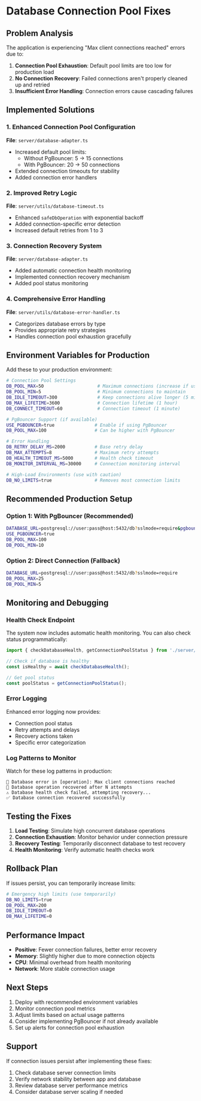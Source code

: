 # Database Connection Pool Fixes

## Problem Analysis

The application is experiencing "Max client connections reached" errors due to:

1. **Connection Pool Exhaustion**: Default pool limits are too low for production load
2. **No Connection Recovery**: Failed connections aren't properly cleaned up and retried
3. **Insufficient Error Handling**: Connection errors cause cascading failures

## Implemented Solutions

### 1. Enhanced Connection Pool Configuration

**File**: `server/database-adapter.ts`

- Increased default pool limits:
  - Without PgBouncer: 5 → 15 connections
  - With PgBouncer: 20 → 50 connections
- Extended connection timeouts for stability
- Added connection error handlers

### 2. Improved Retry Logic

**File**: `server/utils/database-timeout.ts`

- Enhanced `safeDbOperation` with exponential backoff
- Added connection-specific error detection
- Increased default retries from 1 to 3

### 3. Connection Recovery System

**File**: `server/database-adapter.ts`

- Added automatic connection health monitoring
- Implemented connection recovery mechanism
- Added pool status monitoring

### 4. Comprehensive Error Handling

**File**: `server/utils/database-error-handler.ts`

- Categorizes database errors by type
- Provides appropriate retry strategies
- Handles connection pool exhaustion gracefully

## Environment Variables for Production

Add these to your production environment:

```bash
# Connection Pool Settings
DB_POOL_MAX=50                    # Maximum connections (increase if using PgBouncer)
DB_POOL_MIN=5                     # Minimum connections to maintain
DB_IDLE_TIMEOUT=300               # Keep connections alive longer (5 minutes)
DB_MAX_LIFETIME=3600              # Connection lifetime (1 hour)
DB_CONNECT_TIMEOUT=60             # Connection timeout (1 minute)

# PgBouncer Support (if available)
USE_PGBOUNCER=true               # Enable if using PgBouncer
DB_POOL_MAX=100                  # Can be higher with PgBouncer

# Error Handling
DB_RETRY_DELAY_MS=2000           # Base retry delay
DB_MAX_ATTEMPTS=8                # Maximum retry attempts
DB_HEALTH_TIMEOUT_MS=5000        # Health check timeout
DB_MONITOR_INTERVAL_MS=30000     # Connection monitoring interval

# High-Load Environments (use with caution)
DB_NO_LIMITS=true                # Removes most connection limits
```

## Recommended Production Setup

### Option 1: With PgBouncer (Recommended)

```bash
DATABASE_URL=postgresql://user:pass@host:5432/db?sslmode=require&pgbouncer=1
USE_PGBOUNCER=true
DB_POOL_MAX=100
DB_POOL_MIN=10
```

### Option 2: Direct Connection (Fallback)

```bash
DATABASE_URL=postgresql://user:pass@host:5432/db?sslmode=require
DB_POOL_MAX=25
DB_POOL_MIN=5
```

## Monitoring and Debugging

### Health Check Endpoint

The system now includes automatic health monitoring. You can also check status programmatically:

```typescript
import { checkDatabaseHealth, getConnectionPoolStatus } from './server/database-adapter';

// Check if database is healthy
const isHealthy = await checkDatabaseHealth();

// Get pool status
const poolStatus = getConnectionPoolStatus();
```

### Error Logging

Enhanced error logging now provides:
- Connection pool status
- Retry attempts and delays
- Recovery actions taken
- Specific error categorization

### Log Patterns to Monitor

Watch for these log patterns in production:

```
🚨 Database error in [operation]: Max client connections reached
🔄 Database operation recovered after N attempts
⚠️ Database health check failed, attempting recovery...
✅ Database connection recovered successfully
```

## Testing the Fixes

1. **Load Testing**: Simulate high concurrent database operations
2. **Connection Exhaustion**: Monitor behavior under connection pressure
3. **Recovery Testing**: Temporarily disconnect database to test recovery
4. **Health Monitoring**: Verify automatic health checks work

## Rollback Plan

If issues persist, you can temporarily increase limits:

```bash
# Emergency high limits (use temporarily)
DB_NO_LIMITS=true
DB_POOL_MAX=200
DB_IDLE_TIMEOUT=0
DB_MAX_LIFETIME=0
```

## Performance Impact

- **Positive**: Fewer connection failures, better error recovery
- **Memory**: Slightly higher due to more connection objects
- **CPU**: Minimal overhead from health monitoring
- **Network**: More stable connection usage

## Next Steps

1. Deploy with recommended environment variables
2. Monitor connection pool metrics
3. Adjust limits based on actual usage patterns
4. Consider implementing PgBouncer if not already available
5. Set up alerts for connection pool exhaustion

## Support

If connection issues persist after implementing these fixes:

1. Check database server connection limits
2. Verify network stability between app and database
3. Review database server performance metrics
4. Consider database server scaling if needed